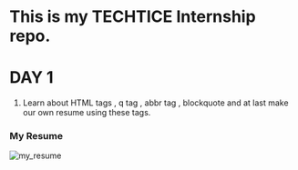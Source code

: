 # This is my TECHTICE Internship repo.

# DAY 1
1. Learn about HTML tags , q tag , abbr tag , blockquote and at last make our own resume using these tags.
### My Resume
![my_resume]("https://github.com/mrdev129/TECHTICE_INTERNSHIP/blob/57c65af9aa106beee41662d0492b977213d1c167/images/Screenshot%202025-10-15%20080412.png")